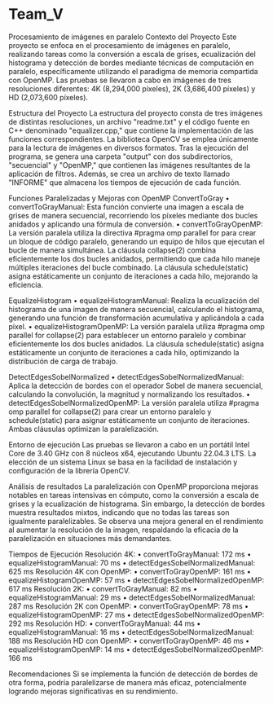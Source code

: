 # Team_V

Procesamiento de imágenes en paralelo
Contexto del Proyecto
Este proyecto se enfoca en el procesamiento de imágenes en paralelo, realizando tareas como la conversión a escala de grises, ecualización del histograma y detección de bordes mediante técnicas de computación en paralelo, específicamente utilizando el paradigma de memoria compartida con OpenMP. Las pruebas se llevaron a cabo en imágenes de tres resoluciones diferentes: 4K (8,294,000 píxeles), 2K (3,686,400 píxeles) y HD (2,073,600 píxeles).

Estructura del Proyecto
La estructura del proyecto consta de tres imágenes de distintas resoluciones, un archivo "readme.txt" y el código fuente en C++ denominado "equalizer.cpp," que contiene la implementación de las funciones correspondientes. La biblioteca OpenCV se emplea únicamente para la lectura de imágenes en diversos formatos. Tras la ejecución del programa, se genera una carpeta "output" con dos subdirectorios, "secuencial" y "OpenMP," que contienen las imágenes resultantes de la aplicación de filtros. Además, se crea un archivo de texto llamado "INFORME" que almacena los tiempos de ejecución de cada función.

Funciones Paralelizadas y Mejoras con OpenMP
ConvertToGray
•	convertToGrayManual: Esta función convierte una imagen a escala de grises de manera secuencial, recorriendo los píxeles mediante dos bucles anidados y aplicando una fórmula de conversión.
•	convertToGrayOpenMP: La versión paralela utiliza la directiva #pragma omp parallel for para crear un bloque de código paralelo, generando un equipo de hilos que ejecutan el bucle de manera simultánea. La cláusula collapse(2) combina eficientemente los dos bucles anidados, permitiendo que cada hilo maneje múltiples iteraciones del bucle combinado. La cláusula schedule(static) asigna estáticamente un conjunto de iteraciones a cada hilo, mejorando la eficiencia.

EqualizeHistogram
•	equalizeHistogramManual: Realiza la ecualización del histograma de una imagen de manera secuencial, calculando el histograma, generando una función de transformación acumulativa y aplicándola a cada píxel.
•	equalizeHistogramOpenMP: La versión paralela utiliza #pragma omp parallel for collapse(2) para establecer un entorno paralelo y combinar eficientemente los dos bucles anidados. La cláusula schedule(static) asigna estáticamente un conjunto de iteraciones a cada hilo, optimizando la distribución de carga de trabajo.

DetectEdgesSobelNormalized
•	detectEdgesSobelNormalizedManual: Aplica la detección de bordes con el operador Sobel de manera secuencial, calculando la convolución, la magnitud y normalizando los resultados.
•	detectEdgesSobelNormalizedOpenMP: La versión paralela utiliza #pragma omp parallel for collapse(2) para crear un entorno paralelo y schedule(static) para asignar estáticamente un conjunto de iteraciones. Ambas cláusulas optimizan la paralelización.

Entorno de ejecución
Las pruebas se llevaron a cabo en un portátil Intel Core de 3.40 GHz con 8 núcleos x64, ejecutando Ubuntu 22.04.3 LTS. La elección de un sistema Linux se basa en la facilidad de instalación y configuración de la librería OpenCV.

Análisis de resultados
La paralelización con OpenMP proporciona mejoras notables en tareas intensivas en cómputo, como la conversión a escala de grises y la ecualización de histograma. Sin embargo, la detección de bordes muestra resultados mixtos, indicando que no todas las tareas son igualmente paralelizables. Se observa una mejora general en el rendimiento al aumentar la resolución de la imagen, respaldando la eficacia de la paralelización en situaciones más demandantes.








Tiempos de Ejecución
Resolución 4K:
•	convertToGrayManual: 172 ms
•	equalizeHistogramManual: 70 ms
•	detectEdgesSobelNormalizedManual: 625 ms
Resolución 4K con OpenMP:
•	convertToGrayOpenMP: 161 ms
•	equalizeHistogramOpenMP: 57 ms
•	detectEdgesSobelNormalizedOpenMP: 617 ms
Resolución 2K:
•	convertToGrayManual: 82 ms
•	equalizeHistogramManual: 29 ms
•	detectEdgesSobelNormalizedManual: 287 ms
Resolución 2K con OpenMP:
•	convertToGrayOpenMP: 78 ms
•	equalizeHistogramOpenMP: 27 ms
•	detectEdgesSobelNormalizedOpenMP: 292 ms
Resolución HD:
•	convertToGrayManual: 44 ms
•	equalizeHistogramManual: 16 ms
•	detectEdgesSobelNormalizedManual: 188 ms
Resolución HD con OpenMP:
•	convertToGrayOpenMP: 46 ms
•	equalizeHistogramOpenMP: 14 ms
•	detectEdgesSobelNormalizedOpenMP: 166 ms

Recomendaciones
Si se implementa la función de detección de bordes de otra forma, podría paralelizarse de manera más eficaz, potencialmente logrando mejoras significativas en su rendimiento.
